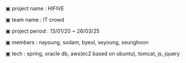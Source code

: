 ▣ project name : HIFIVE

▣ team name : IT crowd

▣ project period : 13/01/20 ~ 26/03/25

▣ members : nayoung, sodam, byeol, seyoung, seunghoon

▣ tech : spring, oracle db, aws(ec2 based on ubuntu), tomcat, js, jquery

